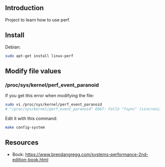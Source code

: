 ## Introduction

Project to learn how to use perf.

## Install

Debian:

```bash
sudo apt-get install linux-perf
```

## Modify file values

### /proc/sys/kernel/perf_event_paranoid

If you get this error when modifying the file:

```bash
sudo vi /proc/sys/kernel/perf_event_paranoid
# "/proc/sys/kernel/perf_event_paranoid" E667: Falló "fsync" (sincronización de archivo)
```

Edit it with this command:

```bash
make config-system
```

## Resources

- Book: <https://www.brendangregg.com/systems-performance-2nd-edition-book.html>

